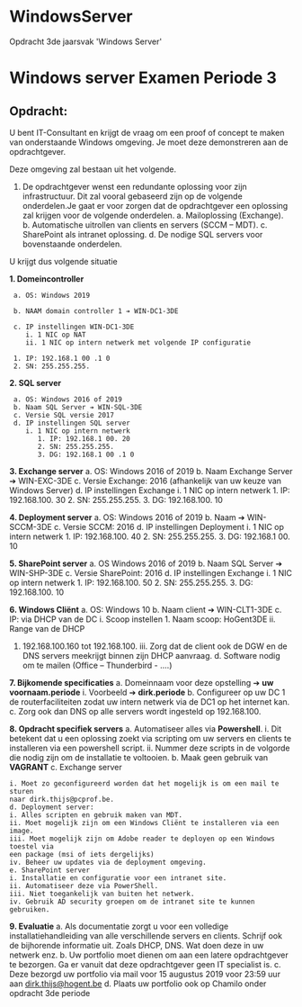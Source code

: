 # WindowsServer
 Opdracht 3de jaarsvak 'Windows Server'

 # Windows server Examen Periode 3

 ## Opdracht:

 U bent IT-Consultant en krijgt de vraag om een proof of concept te maken van onderstaande
 Windows omgeving. Je moet deze demonstreren aan de opdrachtgever.

 Deze omgeving zal bestaan uit het volgende.

 1. De opdrachtgever wenst een redundante oplossing voor zijn infrastructuur. Dit zal vooral
     gebaseerd zijn op de volgende onderdelen.Je gaat er voor zorgen dat de opdrachtgever een
     oplossing zal krijgen voor de volgende onderdelen.
        a. Mailoplossing (Exchange).
        b. Automatische uitrollen van clients en servers (SCCM – MDT).
        c. SharePoint als intranet oplossing.
        d. De nodige SQL servers voor bovenstaande onderdelen.

 U krijgt dus volgende situatie

 **1. Domeincontroller**
 
     a. OS: Windows 2019
     
     b. NAAM domain controller 1 ➔ WIN-DC1-3DE
     
     c. IP instellingen WIN-DC1-3DE
        i. 1 NIC op NAT
        ii. 1 NIC op intern netwerk met volgende IP configuratie
        
     1. IP: 192.168.1 00 .1 0
     2. SN: 255.255.255.
 
 
 **2. SQL server**
 
     a. OS: Windows 2016 of 2019
     b. Naam SQL Server ➔ WIN-SQL-3DE
     c. Versie SQL versie 2017
     d. IP instellingen SQL server
        i. 1 NIC op intern netwerk
           1. IP: 192.168.1 00. 20
           2. SN: 255.255.255.
           3. DG: 192.168.1 00 .1 0
           
           
 **3. Exchange server**
     a. OS: Windows 2016 of 2019
     b. Naam Exchange Server ➔ WIN-EXC-3DE
     c. Versie Exchange: 2016 (afhankelijk van uw keuze van Windows Server)
     d. IP instellingen Exchange
        i. 1 NIC op intern netwerk
           1. IP: 192.168.100. 30
           2. SN: 255.255.255.
           3. DG: 192.168.100. 10


 **4. Deployment server**
     a. OS: Windows 2016 of 2019
     b. Naam ➔ WIN-SCCM-3DE
     c. Versie SCCM: 2016
     d. IP instellingen Deployment
        i. 1 NIC op intern netwerk
           1. IP: 192.168.100. 40
           2. SN: 255.255.255.
           3. DG: 192.168.1 00. 10
           
           
 **5. SharePoint server**
     a. OS Windows 2016 of 2019
     b. Naam SQL Server ➔ WIN-SHP-3DE
     c. Versie SharePoint: 2016
     d. IP instellingen Exchange
        i. 1 NIC op intern netwerk
           1. IP: 192.168.100. 50
           2. SN: 255.255.255.
           3. DG: 192.168.100. 10
           
           
 **6. Windows Cliënt**
     a. OS: Windows 10
     b. Naam client ➔ WIN-CLT1-3DE
     c. IP: via DHCP van de DC
        i. Scoop instellen
           1. Naam scoop: HoGent3DE
 ii. Range van de DHCP
 1. 192.168.100.160 tot 192.168.100.
 iii. Zorg dat de client ook de DGW en de DNS servers meekrijgt binnen zijn DHCP
 aanvraag.
     d. Software nodig om te mailen (Office – Thunderbird - ....)
     
     
 **7. Bijkomende specificaties**
     a. Domeinnaam voor deze opstelling ➔ **uw voornaam.periode**
        i. Voorbeeld ➔ **dirk.periode**
     b. Configureer op uw DC 1 de routerfaciliteiten zodat uw intern netwerk via de DC1 op
        het internet kan.
     c. Zorg ook dan DNS op alle servers wordt ingesteld op 192.168.100.
     
     
 **8. Opdracht specifiek servers**
     a. Automatiseer alles via **Powershell**.
        i. Dit betekent dat u een oplossing zoekt via scripting om uw servers en clients
           te installeren via een powershell script.
        ii. Nummer deze scripts in de volgorde die nodig zijn om de installatie te
            voltooien.
     b. Maak geen gebruik van **VAGRANT**
     c. Exchange server




 ```
 i. Moet zo geconfigureerd worden dat het mogelijk is om een mail te sturen
 naar dirk.thijs@pcprof.be.
 d. Deployment server:
 i. Alles scripten en gebruik maken van MDT.
 ii. Moet mogelijk zijn om een Windows Cliënt te installeren via een image.
 iii. Moet mogelijk zijn om Adobe reader te deployen op een Windows toestel via
 een package (msi of iets dergelijks)
 iv. Beheer uw updates via de deployment omgeving.
 e. SharePoint server
 i. Installatie en configuratie voor een intranet site.
 ii. Automatiseer deze via PowerShell.
 iii. Niet toegankelijk van buiten het netwerk.
 iv. Gebruik AD security groepen om de intranet site te kunnen gebruiken.
 ```
 **9. Evaluatie**
     a. Als documentatie zorgt u voor een volledige installatiehandleiding van alle
        verschillende servers en clients. Schrijf ook de bijhorende informatie uit. Zoals DHCP,
        DNS. Wat doen deze in uw netwerk enz.
     b. Uw portfolio moet dienen om aan een latere opdrachtgever te bezorgen. Ga er
        vanuit dat deze opdrachtgever geen IT specialist is.
     c. Deze bezorgd uw portfolio via mail voor 15 augustus 2019 voor 23:59 uur aan
        dirk.thijs@hogent.be
     d. Plaats uw portfolio ook op Chamilo onder opdracht 3de periode
